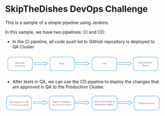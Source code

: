 # SkipTheDishes DevOps Challenge


This is a sample of a simple pipeline using Jenkins.

In this sample, we have two pipelines: CI and CD:

*  In the CI pipeline, all code push'ed to GitHub repository is deployed to QA Cluster

![alt text](https://github.com/MarcioRAGarcia/skipchallenge/blob/master/CI_pipeline.png "CI pipeline")

  
*  After tests in QA, we can use the CD pipeline to deploy the changes that are approved in QA to the Production Cluster.

![alt text](https://github.com/MarcioRAGarcia/skipchallenge/blob/master/CD_pipeline.png "CD pipeline")

